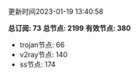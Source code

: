 更新时间2023-01-19 13:40:58

**总订阅: 73**
**总节点: 2199**
**有效节点: 380**
- trojan节点: 66
- v2ray节点: 140
- ss节点: 174
